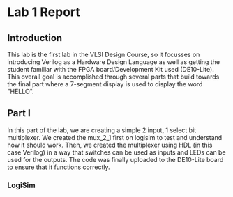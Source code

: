 # Lab 1 Report
## Introduction
This lab is the first lab in the VLSI Design Course, so it focusses on introducing Verilog as a Hardware Design Language as well as getting the student 
familiar with the FPGA board/Development Kit used (DE10-Lite). This overall goal is accomplished through several parts that build towards the final part
where a 7-segment display is used to display the word "HELLO".

## Part I
In this part of the lab, we are creating a simple 2 input, 1 select bit multiplexer. We created the mux_2_1 first on logisim to test and understand how 
it should work. Then, we created the multiplexer using HDL (in this case Verilog) in a way that switches can be used as inputs and LEDs can be used for 
the outputs. The code was finally uploaded to the DE10-Lite board to ensure that it functions correctly.

### LogiSim
